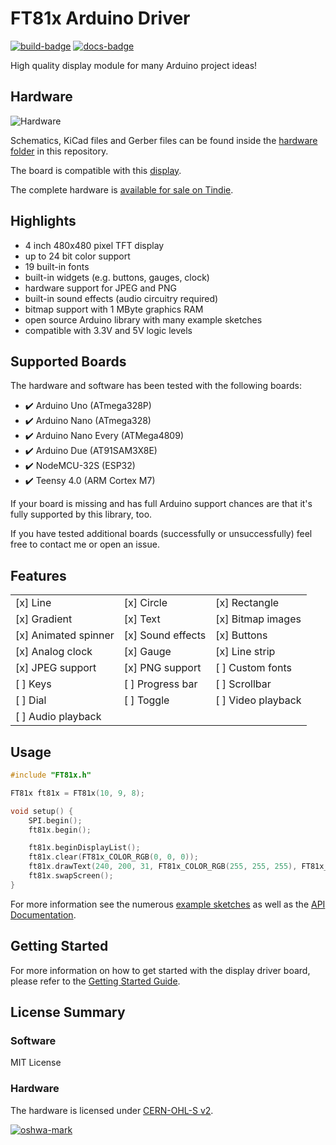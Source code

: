# FT81x Arduino Driver

[![build-badge]](https://github.com/blazer82/FT81x_Arduino_Driver/actions?workflow=build)
[![docs-badge]](https://github.com/blazer82/FT81x_Arduino_Driver/actions?workflow=docs)

High quality display module for many Arduino project ideas!

## Hardware

![Hardware](https://raw.githubusercontent.com/blazer82/FT81x_Arduino_Driver/master/extras/assets/hardware.jpg)

Schematics, KiCad files and Gerber files can be found inside the [hardware folder](extras/hardware) in this repository.

The board is compatible with this [display](https://www.buydisplay.com/4-inch-tft-lcd-display-480x480-pixel-with-mipi-interface-for-iot-devices).

The complete hardware is [available for sale on Tindie](https://www.tindie.com/products/prodbld/40-inch-ft81x-tft-lcd-display-module-for-arduino/).

## Highlights

- 4 inch 480x480 pixel TFT display
- up to 24 bit color support
- 19 built-in fonts
- built-in widgets (e.g. buttons, gauges, clock)
- hardware support for JPEG and PNG
- built-in sound effects (audio circuitry required)
- bitmap support with 1 MByte graphics RAM
- open source Arduino library with many example sketches
- compatible with 3.3V and 5V logic levels

## Supported Boards

The hardware and software has been tested with the following boards:

- :heavy_check_mark: Arduino Uno (ATmega328P)
- :heavy_check_mark: Arduino Nano (ATmega328)
- :heavy_check_mark: Arduino Nano Every (ATMega4809)
- :heavy_check_mark: Arduino Due (AT91SAM3X8E)
- :heavy_check_mark: NodeMCU-32S (ESP32)
- :heavy_check_mark: Teensy 4.0 (ARM Cortex M7)

If your board is missing and has full Arduino support chances are that it's fully supported by this library, too.

If you have tested additional boards (successfully or unsuccessfully) feel free to contact me or open an issue.

## Features

| | | |
|-|-|-|
|[x] Line|[x] Circle|[x] Rectangle|
|[x] Gradient|[x] Text|[x] Bitmap images|
|[x] Animated spinner|[x] Sound effects|[x] Buttons|
|[x] Analog clock|[x] Gauge|[x] Line strip|
|[x] JPEG support|[x] PNG support|[ ] Custom fonts|
|[ ] Keys|[ ] Progress bar|[ ] Scrollbar|
|[ ] Dial|[ ] Toggle|[ ] Video playback|
|[ ] Audio playback|||

## Usage

```c++
#include "FT81x.h"

FT81x ft81x = FT81x(10, 9, 8);

void setup() {
    SPI.begin();
    ft81x.begin();

    ft81x.beginDisplayList();
    ft81x.clear(FT81x_COLOR_RGB(0, 0, 0));
    ft81x.drawText(240, 200, 31, FT81x_COLOR_RGB(255, 255, 255), FT81x_OPT_CENTER, "Hello World\0");
    ft81x.swapScreen();
}
```

For more information see the numerous [example sketches](examples) as well as the [API Documentation](https://blazer82.github.io/FT81x_Arduino_Driver/api/class_f_t81x.html).

## Getting Started

For more information on how to get started with the display driver board, please refer to the [Getting Started Guide](https://blazer82.github.io/FT81x_Arduino_Driver).

## License Summary

### Software

MIT License

### Hardware

The hardware is licensed under [CERN-OHL-S v2](https://cern.ch/cern-ohl).

[![oshwa-mark]](https://certification.oshwa.org/de000089.html)

[build-badge]: https://github.com/blazer82/FT81x_Arduino_Driver/workflows/build/badge.svg
[docs-badge]: https://github.com/blazer82/FT81x_Arduino_Driver/workflows/docs/badge.svg
[oshwa-mark]: https://raw.githubusercontent.com/blazer82/FT81x_Arduino_Driver/master/extras/assets/OSHW_mark_DE000089_150.png
